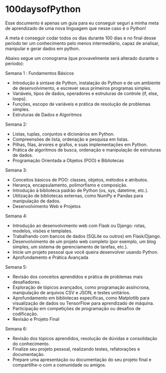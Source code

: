 # 100daysofPython

Esse documento é apenas um guia para eu conseguir seguri a minha meta de aprendizado de uma nova linguagem que nesse caso é o Python!

A meta é conseguir codar todos os dias durante 100 dias e no final desse período ter um conhecimento pelo menos intermediário, capaz de analisar, manipular e gerar dados em python.

Abaixo segue um cronograma (que provavelmente será alterado durante o período):

Semana 1 : Fundamentos Básicos

- Introdução à sintaxe de Python, instalação do Python e de um ambiente de desenvolvimento, e escrever seus primeiros programas simples.
- Variáveis, tipos de dados, operadores e estruturas de controle (if, else, loops).
- Funções, escopo de variáveis e prática de resolução de problemas simples.
- Estruturas de Dados e Algoritmos

Semana 2:

- Listas, tuplas, conjuntos e dicionários em Python.
- Compreensões de lista, ordenação e pesquisa em listas.
- Pilhas, filas, árvores e grafos, e suas implementações em Python.
- Prática de algoritmos de busca, ordenação e manipulação de estruturas de dados.
- Programação Orientada a Objetos (POO) e Bibliotecas

Semana 3:

- Conceitos básicos de POO: classes, objetos, métodos e atributos.
- Herança, encapsulamento, polimorfismo e composição.
- Introdução à biblioteca padrão de Python (os, sys, datetime, etc.).
- Utilização de bibliotecas externas, como NumPy e Pandas para manipulação de dados.
- Desenvolvimento Web e Projetos

Semana 4:

- Introdução ao desenvolvimento web com Flask ou Django: rotas, modelos, visões e templates.
- Trabalhando com bancos de dados (SQLite ou outros) em Flask/Django.
- Desenvolvimento de um projeto web completo (por exemplo, um blog simples, um sistema de gerenciamento de tarefas, etc.).
- Inicie um projeto pessoal que você queira desenvolver usando Python.
- Aprofundamento e Prática Avançada

Semana 5:

- Revisão dos conceitos aprendidos e prática de problemas mais desafiadores.
- Exploração de tópicos avançados, como programação assíncrona, manipulação de arquivos CSV e JSON, e testes unitários.
- Aprofundamento em bibliotecas específicas, como Matplotlib para visualização de dados ou TensorFlow para aprendizado de máquina.
- Participação em competições de programação ou desafios de codificação.
- Revisão e Projeto Final

Semana 6:

- Revisão dos tópicos aprendidos, resolução de dúvidas e consolidação do conhecimento.
- Finalize seu projeto pessoal, realizando testes, refatorações e documentação.
- Prepare uma apresentação ou documentação do seu projeto final e compartilhe-o com a comunidade ou amigos.
